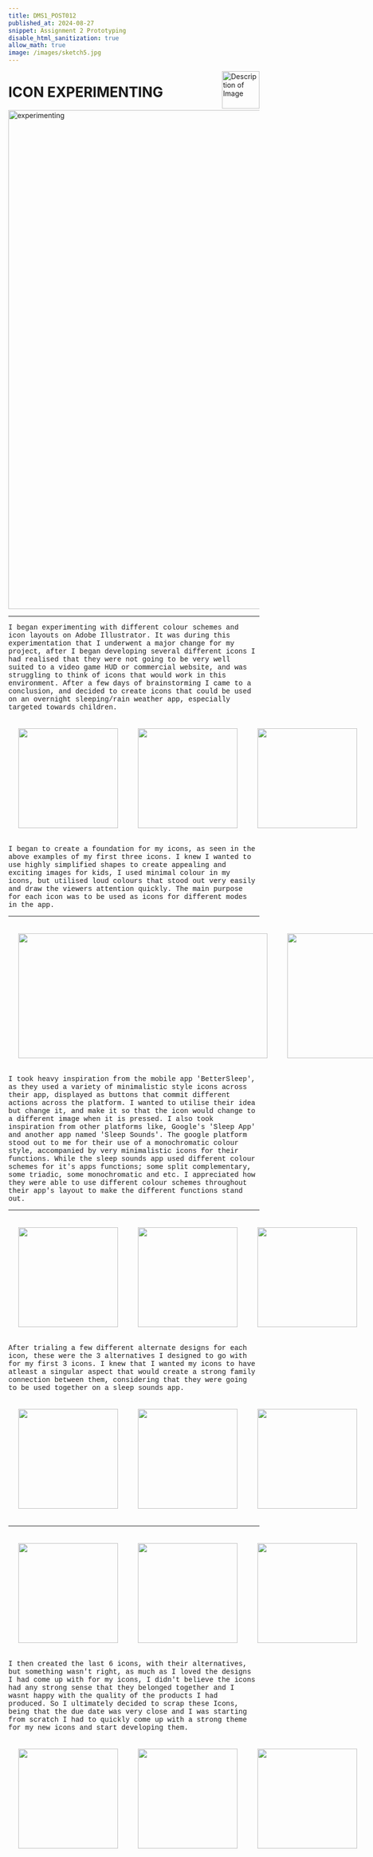 ```yaml
---
title: DMS1_POST012
published_at: 2024-08-27
snippet: Assignment 2 Prototyping
disable_html_sanitization: true
allow_math: true
image: /images/sketch5.jpg
---
```


<img src="https://www.hardjewelry.com/cdn/shop/files/ezgif.com-gif-maker_3.gif?v=1649272041" alt="Description of Image" style="float:right; margin-left:20px; width:75px; height:auto;">

# **ICON EXPERIMENTING**

<img src="new screenshots/screenshot1.png" alt="experimenting" width="1000" height="1000">

---

<style>
  .custom-font {
    font-family: 'Courier New', Courier, monospace;
  }
</style>

<p class="custom-font">
I began experimenting with different colour schemes and icon layouts on Adobe Illustrator. It was during this experimentation that I underwent a major change for my project, after I began developing several different icons I had realised that they were not going to be very well suited to a video game HUD or commercial website, and was struggling to think of icons that would work in this environment. After a few days of brainstorming I came to a conclusion, and decided to create icons that could be used on an overnight sleeping/rain weather app, especially targeted towards children. 

<style>
        .row{
            width:720px;
            margin: 10px auto 10px auto ;
        }
        .image-container {
            display: table-cell;
            vertical-align: middle;
            padding:20px;
        }
 </style>





<div class="row">
        <div class="image-container"><img id="icon1" src="icons/icon1.png" height="200" width="200"/></div>
        <div class="image-container"><img id="icon2" src="icons/icon2.png" height="200" width="200"/></div>
        <div class="image-container"><img id="icon3" src="icons/icon3.png" height="200" width="200"/></div>
    </div>


<style>
  .custom-font {
    font-family: 'Courier New', Courier, monospace;
  }
</style>

<p class="custom-font">
I began to create a foundation for my icons, as seen in the above examples of my first three icons. I knew I wanted to use highly simplified shapes to create appealing and exciting images for kids, I used minimal colour in my icons, but utilised loud colours that stood out very easily and draw the viewers attention quickly. The main purpose for each icon was to be used as icons for different modes in the app.

---
<div class="row">
        <div class="image-container"><img id="bettersleep" src="icons/bettersleep.png" height="250" width="500"/></div>
        <div class="image-container"><img id="google" src="icons/google.jpg" height="250" width="500"/></div>
        <div class="image-container"><img id="sleepsounds" src="icons/sleepsounds.png" height="250" width="500"/></div>
    </div>

<style>
  .custom-font {
    font-family: 'Courier New', Courier, monospace;
  }
</style>

<p class="custom-font">
I took heavy inspiration from the mobile app 'BetterSleep', as they used a variety of minimalistic style icons across their app, displayed as buttons that commit different actions across the platform. I wanted to utilise their idea but change it, and make it so that the icon would change to a different image when it is pressed. I also took inspiration from other platforms like, Google's 'Sleep App' and another app named 'Sleep Sounds'. The google platform stood out to me for their use of a monochromatic colour style, accompanied by very minimalistic icons for their functions. While the sleep sounds app used different colour schemes for it's apps functions; some split complementary, some triadic, some monochromatic and etc. I appreciated how they were able to use different colour schemes throughout their app's layout to make the different functions stand out.

---
   
<div class="row">
        <div class="image-container"><img id="icon1.2" src="icons/icon1.2.png" height="200" width="200"/></div>
        <div class="image-container"><img id="icon2.2" src="icons/icon2.2.png" height="200" width="200"/></div>
        <div class="image-container"><img id="icon3.3" src="icons/icon3.2.png" height="200" width="200"/></div>
    </div>

<style>
  .custom-font {
    font-family: 'Courier New', Courier, monospace;
  }
</style>

<p class="custom-font">
After trialing a few different alternate designs for each icon, these were the 3 alternatives I designed to go with for my first 3 icons. I knew that I wanted my icons to have atleast a singular aspect that would create a strong family connection between them, considering that they were going to be used together on a sleep sounds app.



<div class="row">
        <div class="image-container"><img id="icon4" src="icons/icon4.png" height="200" width="200"/></div>
        <div class="image-container"><img id="icon5" src="icons/icon5.png" height="200" width="200"/></div>
        <div class="image-container"><img id="icon6" src="icons/icon6.png" height="200" width="200"/></div>
    </div>

---

<div class="row">
        <div class="image-container"><img id="icon7" src="icons/icon7.png" height="200" width="200"/></div>
        <div class="image-container"><img id="icon8" src="icons/icon8.png" height="200" width="200"/></div>
        <div class="image-container"><img id="icon9" src="icons/icon9.png" height="200" width="200"/></div>
    </div>

<style>
  .custom-font {
    font-family: 'Courier New', Courier, monospace;
  }
</style>

<p class="custom-font">
I then created the last 6 icons, with their alternatives, but something wasn't right, as much as I loved the designs I had come up with for my icons, I didn't believe the icons had any strong sense that they belonged together and I wasnt happy with the quality of the products I had produced. So I ultimately decided to scrap these Icons, being that the due date was very close and I was starting from scratch I had to quickly come up with a strong theme for my new icons and start developing them.

<div class="row">
        <div class="image-container"><img id="draft" src="newimages/brainstorm.png" height="200" width="200"/></div>
        <div class="image-container"><img id="experiment" src="newimages/experiment.2.png" height="200" width="200"/></div>
        <div class="image-container"><img id="first2" src="newimages/first2.png" height="200" width="200"/></div>
    </div>

   